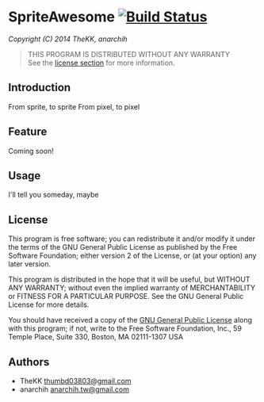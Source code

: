 SpriteAwesome  [![Build Status](https://travis-ci.org/TheKK/SpriteAwesome.svg?branch=dev)](https://travis-ci.org/TheKK/SpriteAwesome)
=====
*Copyright (C) 2014 TheKK, anarchih*

> THIS PROGRAM IS DISTRIBUTED WITHOUT ANY WARRANTY<br/>
> See the [license section](#license) for more information.

Introduction
-----

From sprite, to sprite
From pixel, to pixel

Feature
-----

Coming soon!

Usage
-----

I'll tell you someday, maybe

License
-----

This program is free software; you can redistribute it and/or modify
it under the terms of the GNU General Public License as published by
the Free Software Foundation; either version 2 of the License, or
(at your option) any later version.

This program is distributed in the hope that it will be useful, but
WITHOUT ANY WARRANTY; without even the implied warranty of
MERCHANTABILITY or FITNESS FOR A PARTICULAR PURPOSE.  See the GNU
General Public License for more details.

You should have received a copy of the [GNU General Public License](LICENSE)
along with this program; if not, write to the Free Software
Foundation, Inc., 59 Temple Place, Suite 330, Boston, MA 02111-1307
USA

Authors
-----

* TheKK [thumbd03803@gmail.com](mailto:thumbd03803@gmail.com)
* anarchih [anarchih.tw@gmail.com](mailto:anarchih.tw@gmail.com)
